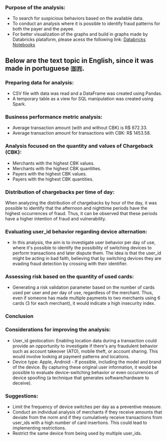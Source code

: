 
### Purpose of the analysis:
- To search for suspicious behaviors based on the available data.
- To conduct an analysis where it is possible to identify fraud patterns for both the payer and the payee.
- For better visualization of the graphs and build in graphs made by Databricks plataform, please acess the following link: [Databricks Notebooks](https://databricks-prod-cloudfront.cloud.databricks.com/public/4027ec902e239c93eaaa8714f173bcfc/1007048438137268/2629043615626782/3738436857841248/latest.html)

## Below are the text topic in English, since it was made in portuguese :brazil:. 
### Preparing data for analysis:
- CSV file with data was read and a DataFrame was created using Pandas.
- A temporary table as a view for SQL manipulation was created using Spark.

### Business performance metric analysis:
- Average transaction amount (with and without CBK) is R$ 672.33.
- Average transaction amount for transactions with CBK: R$ 1453.58.

### Analysis focused on the quantity and values of Chargeback (CBK):
- Merchants with the highest CBK values.
- Merchants with the highest CBK quantities.
- Payers with the highest CBK values.
- Payers with the highest CBK quantities.

### Distribution of chargebacks per time of day:
When analyzing the distribution of chargebacks by hour of the day, it was possible to identify that the afternoon and nighttime periods have the highest occurrences of fraud. Thus, it can be observed that these periods have a higher intention of fraud and vulnerability.

### Evaluating user_id behavior regarding device alternation:
- In this analysis, the aim is to investigate user behavior per day of use, where it's possible to identify the possibility of switching devices to perform transactions and later dispute them. The idea is that the user_id might be acting in bad faith, believing that by switching devices they are evading fraud detection by crossing with their identifier.

### Assessing risk based on the quantity of used cards:
- Generating a risk validation parameter based on the number of cards used per user and per day of use, regardless of the merchant. Thus, even if someone has made multiple payments to two merchants using 6 cards (3 for each merchant), it would indicate a high insecurity index.

### Conclusion

### Considerations for improving the analysis:
- User_id geolocation: Enabling location data during a transaction could provide an opportunity to investigate if there's any fraudulent behavior such as account takeover (ATO), mobile theft, or account sharing. This would involve looking at payment patterns and locations.
- Device type: Apple, Android - If possible, including the model and brand of the device. By capturing these original user information, it would be possible to evaluate device-switching behavior or even occurrences of device spoofing (a technique that generates software/hardware to deceive).

### Suggestions:

- Limit the frequency of device switches per day as a preventive measure.
- Conduct an individual analysis of merchants if they receive amounts that deviate from the norm and if they cumulatively receive transactions from user_ids with a high number of card insertions. This could lead to implementing restrictions.
- Restrict the same device from being used by multiple user_ids.
